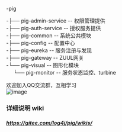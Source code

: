 -pig
 	
-├── pig-admin-service -- 权限管理提供  
-├── pig-auth-service -- 授权服务提供  
-├── pig-common -- 系统公共模块  
-├── pig-config -- 配置中心  
-├── pig-eureka -- 服务注册与发现  
-├── pig-gateway -- ZUUL网关  
-└── pig-visual  -- 图形化模块   
&nbsp;&nbsp;&nbsp;&nbsp; └── pig-monitor -- 服务状态监控、turbine
    
    
欢迎加入QQ交流群，互相学习  
![image](http://oss.wjg95.cn/pig_qq_qun.png)

### 详细说明 wiki
##### https://gitee.com/log4j/pig/wikis/ 